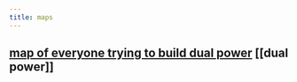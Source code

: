 ```yaml
---
title: maps
---
```


## [map of everyone trying to build dual power](https://github.com/BSA-US/dual-power-app) [[dual power]]
